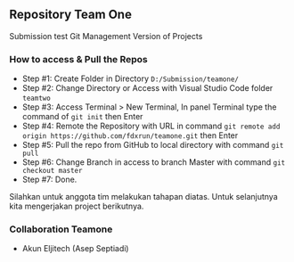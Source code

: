 ## Repository Team One
Submission test Git Management Version of Projects

### How to access & Pull the Repos
* Step #1: Create Folder in Directory `D:/Submission/teamone/`
* Step #2: Change Directory or Access with Visual Studio Code folder `teamtwo`
* Step #3: Access Terminal > New Terminal, In panel Terminal type the command of `git init` then Enter
* Step #4: Remote the Repository with URL in command `git remote add origin https://github.com/fdxrun/teamone.git` then Enter
* Step #5: Pull the repo from GitHub to local directory with command `git pull`
* Step #6: Change Branch in access to branch Master with command `git checkout master`
* Step #7: Done.

Silahkan untuk anggota tim melakukan tahapan diatas. Untuk selanjutnya kita mengerjakan project berikutnya.

### Collaboration Teamone
* Akun Eljitech (Asep Septiadi)